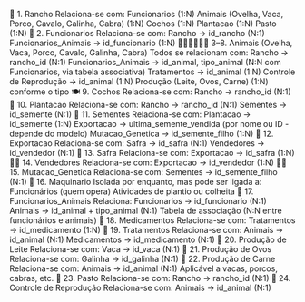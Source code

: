 🏡 1. Rancho
Relaciona-se com:
Funcionarios (1:N)
Animais (Ovelha, Vaca, Porco, Cavalo, Galinha, Cabra) (1:N)
Cochos (1:N)
Plantacao (1:N)
Pasto (1:N)
👷 2. Funcionarios
Relaciona-se com:
Rancho → id_rancho (N:1)
Funcionarios_Animais → id_funcionario (1:N)
🐑🐄🐖🐎🐔🐐 3–8. Animais (Ovelha, Vaca, Porco, Cavalo, Galinha, Cabra)
Todos se relacionam com:
Rancho → rancho_id (N:1)
Funcionarios_Animais → id_animal, tipo_animal (N:N com Funcionarios, via tabela associativa)
Tratamentos → id_animal (1:N)
Controle de Reprodução → id_animal (1:N)
Produção (Leite, Ovos, Carne) (1:N) conforme o tipo
🍽 9. Cochos
Relaciona-se com:
Rancho → rancho_id (N:1)
🌱 10. Plantacao
Relaciona-se com:
Rancho → rancho_id (N:1)
Sementes → id_semente (N:1)
🌾 11. Sementes
Relaciona-se com:
Plantacao → id_semente (1:N)
Exportacao → ultima_semente_vendida (por nome ou ID - depende do modelo)
Mutacao_Genetica → id_semente_filho (1:N)
🚛 12. Exportacao
Relaciona-se com:
Safra → id_safra (N:1)
Vendedores → id_vendedor (N:1)
🌽 13. Safra
Relaciona-se com:
Exportacao → id_safra (1:N)
🧑‍💼 14. Vendedores
Relaciona-se com:
Exportacao → id_vendedor (1:N)
🌱🧬 15. Mutacao_Genetica
Relaciona-se com:
Sementes → id_semente_filho (N:1)
🚜 16. Maquinario
Isolada por enquanto, mas pode ser ligada a:
Funcionários (quem opera)
Atividades de plantio ou colheita
🔁 17. Funcionarios_Animais
Relaciona:
Funcionarios → id_funcionario (N:1)
Animais → id_animal + tipo_animal (N:1)
Tabela de associação (N:N entre funcionários e animais)
💊 18. Medicamentos
Relaciona-se com:
Tratamentos → id_medicamento (1:N)
🏥 19. Tratamentos
Relaciona-se com:
Animais → id_animal (N:1)
Medicamentos → id_medicamento (N:1)
🥛 20. Produção de Leite
Relaciona-se com:
Vaca → id_vaca (N:1)
🥚 21. Produção de Ovos
Relaciona-se com:
Galinha → id_galinha (N:1)
🍖 22. Produção de Carne
Relaciona-se com:
Animais → id_animal (N:1)
Aplicável a vacas, porcos, cabras, etc.
🌿 23. Pasto
Relaciona-se com:
Rancho → rancho_id (N:1)
🐣 24. Controle de Reprodução
Relaciona-se com:
Animais → id_animal (N:1)